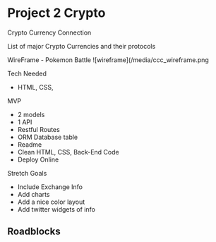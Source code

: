 # Project 2 Crypto

Crypto Currency Connection

List of major Crypto Currencies and their protocols

WireFrame - Pokemon Battle
![wireframe](/media/ccc_wireframe.png


Tech Needed
- HTML, CSS,

MVP
- 2 models
- 1 API
- Restful Routes
- ORM Database table
- Readme
- Clean HTML, CSS, Back-End Code
- Deploy Online

Stretch Goals
- Include Exchange Info
- Add charts
- Add a nice color layout
- Add twitter widgets of info


Roadblocks 
-
